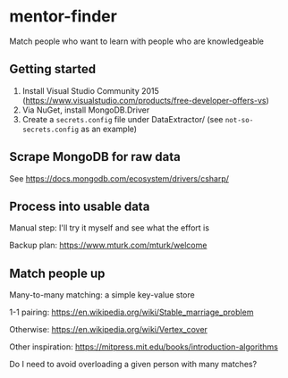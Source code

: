 # mentor-finder
Match people who want to learn with people who are knowledgeable

## Getting started
1. Install Visual Studio Community 2015 (https://www.visualstudio.com/products/free-developer-offers-vs)
1. Via NuGet, install MongoDB.Driver
1. Create a `secrets.config` file under DataExtractor/ (see `not-so-secrets.config` as an example)

## Scrape MongoDB for raw data
See https://docs.mongodb.com/ecosystem/drivers/csharp/

## Process into usable data
Manual step: I'll try it myself and see what the effort is

Backup plan: https://www.mturk.com/mturk/welcome

## Match people up
Many-to-many matching: a simple key-value store

1-1 pairing: https://en.wikipedia.org/wiki/Stable_marriage_problem

Otherwise: https://en.wikipedia.org/wiki/Vertex_cover

Other inspiration: https://mitpress.mit.edu/books/introduction-algorithms

Do I need to avoid overloading a given person with many matches?
